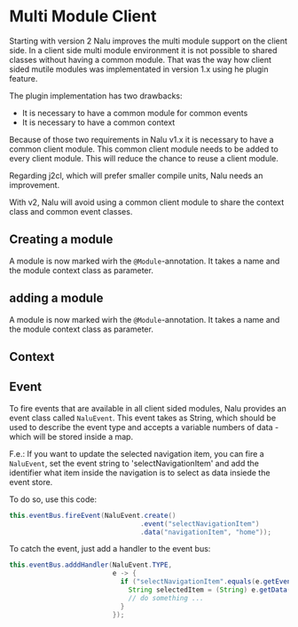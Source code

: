 # Multi Module Client
Starting with version 2 Nalu improves the multi module support on the client side. In a client side multi module environment it is not possible to shared classes without having a common module. That was the way how client sided mutile modules was implementated in version 1.x using he plugin feature. 

The plugin implementation has two drawbacks:
* It is necessary to have a common module for common events
* It is necessary to have a common context

Because of those two requirements in Nalu v1.x it is necessary to have a common client module. This common client module needs to be added to every client module. This will reduce the chance to reuse a client module.

Regarding j2cl, which will prefer smaller compile units, Nalu needs an improvement.

With v2, Nalu will avoid using a common client module to share the context class and common event classes. 




## Creating a module
A module is now marked wirh the `@Module`-annotation. It takes a name and the module context class as parameter.

## adding a module
A module is now marked wirh the `@Module`-annotation. It takes a name and the module context class as parameter.

## Context

## Event
To fire events that are available in all client sided modules, Nalu provides an event class called `NaluEvent`. This event takes as String, which should be used to describe the event type and accepts a variable numbers of data - which will be stored inside a map.

F.e.: If you want to update the selected navigation item, you can fire a `NaluEvent`, set the event string to 'selectNavigationItem' and add the identifier what item inside the navigation is to select as data insiede the event store.

To do so, use this code:
```java
this.eventBus.fireEvent(NaluEvent.create()
                                 .event("selectNavigationItem")
                                 .data("navigationItem", "home"));
```

To catch the event, just add a handler to the event bus:
```java
this.eventBus.adddHandler(NaluEvent.TYPE,
                          e -> {
                            if ("selectNavigationItem".equals(e.getEvent())) {
                              String selectedItem = (String) e.getData("navigationItem");
                              // do something ... 
                            }
                          });
```

